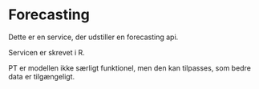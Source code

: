 # Forecasting

Dette er en service, der udstiller en forecasting api.

Servicen er skrevet i R.

PT er modellen ikke særligt funktionel, men den kan tilpasses, som bedre data er tilgængeligt.
